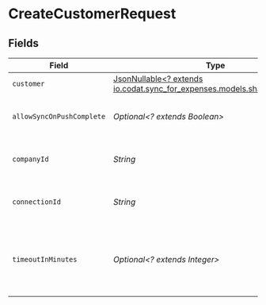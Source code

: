 # CreateCustomerRequest


## Fields

| Field                                                                                                        | Type                                                                                                         | Required                                                                                                     | Description                                                                                                  | Example                                                                                                      |
| ------------------------------------------------------------------------------------------------------------ | ------------------------------------------------------------------------------------------------------------ | ------------------------------------------------------------------------------------------------------------ | ------------------------------------------------------------------------------------------------------------ | ------------------------------------------------------------------------------------------------------------ |
| `customer`                                                                                                   | [JsonNullable<? extends io.codat.sync_for_expenses.models.shared.Customer>](../../models/shared/Customer.md) | :heavy_minus_sign:                                                                                           | N/A                                                                                                          |                                                                                                              |
| `allowSyncOnPushComplete`                                                                                    | *Optional<? extends Boolean>*                                                                                | :heavy_minus_sign:                                                                                           | Allow a sync upon push completion.                                                                           |                                                                                                              |
| `companyId`                                                                                                  | *String*                                                                                                     | :heavy_check_mark:                                                                                           | Unique identifier for a company.                                                                             | 8a210b68-6988-11ed-a1eb-0242ac120002                                                                         |
| `connectionId`                                                                                               | *String*                                                                                                     | :heavy_check_mark:                                                                                           | Unique identifier for a connection.                                                                          | 2e9d2c44-f675-40ba-8049-353bfcb5e171                                                                         |
| `timeoutInMinutes`                                                                                           | *Optional<? extends Integer>*                                                                                | :heavy_minus_sign:                                                                                           | Time limit for the push operation to complete before it is timed out.                                        |                                                                                                              |